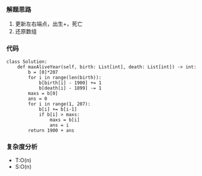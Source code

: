 ### 解题思路
1. 更新左右端点，出生+，死亡
2. 还原数组
### 代码
```python3
class Solution:
    def maxAliveYear(self, birth: List[int], death: List[int]) -> int:
        b = [0]*207
        for i in range(len(birth)):
            b[birth[i] - 1900] += 1
            b[death[i] - 1899] -= 1
        maxs = b[0]
        ans = 0
        for i in range(1, 207):
            b[i] += b[i-1]
            if b[i] > maxs:
                maxs = b[i]
                ans = i
        return 1900 + ans
```
### 复杂度分析
- T:O(n)
- S:O(n)
